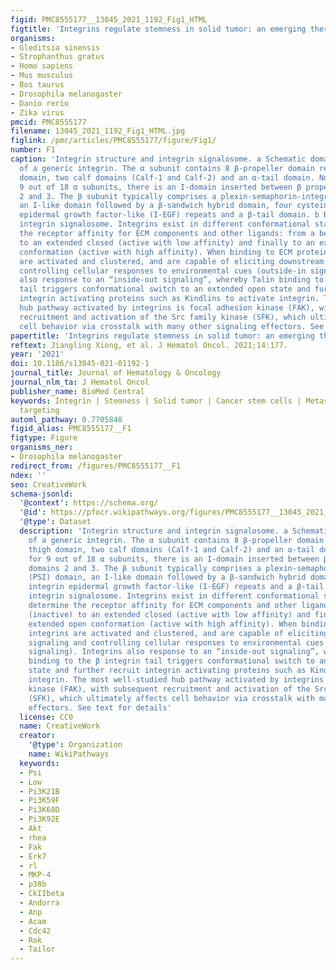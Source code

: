 ```yaml
---
figid: PMC8555177__13045_2021_1192_Fig1_HTML
figtitle: 'Integrins regulate stemness in solid tumor: an emerging therapeutic target'
organisms:
- Gleditsia sinensis
- Strophanthus gratus
- Homo sapiens
- Mus musculus
- Bos taurus
- Drosophila melanogaster
- Danio rerio
- Zika virus
pmcid: PMC8555177
filename: 13045_2021_1192_Fig1_HTML.jpg
figlink: /pmc/articles/PMC8555177/figure/Fig1/
number: F1
caption: 'Integrin structure and integrin signalosome. a Schematic domain structure
  of a generic integrin. The α subunit contains 8 β-propeller domain repeats, a thigh
  domain, two calf domains (Calf-1 and Calf-2) and an α-tail domain. Notably, for
  9 out of 18 α subunits, there is an I-domain inserted between β propeller domains
  2 and 3. The β subunit typically comprises a plexin-semaphorin-integrin (PSI) domain,
  an I-like domain followed by a β-sandwich hybrid domain, four cysteine-rich integrin
  epidermal growth factor-like (I-EGF) repeats and a β-tail domain. b Bidirectional
  integrin signalosome. Integrins exist in different conformational states that determine
  the receptor affinity for ECM components and other ligands: from a bent-closed (inactive)
  to an extended closed (active with low affinity) and finally to an extended open
  conformation (active with high affinity). When binding to ECM proteins, integrins
  are activated and clustered, and are capable of eliciting downstream signaling and
  controlling cellular responses to environmental cues (outside-in signaling). Integrins
  also response to an “inside-out signaling”, whereby Talin binding to the β integrin
  tail triggers conformational switch to an extended open state and further recruit
  integrin activating proteins such as Kindlins to activate integrin. The most well-studied
  hub pathway activated by integrins is focal adhesion kinase (FAK), with subsequent
  recruitment and activation of the Src family kinase (SFK), which ultimately affects
  cell behavior via crosstalk with many other signaling effectors. See text for details'
papertitle: 'Integrins regulate stemness in solid tumor: an emerging therapeutic target.'
reftext: Jiangling Xiong, et al. J Hematol Oncol. 2021;14:177.
year: '2021'
doi: 10.1186/s13045-021-01192-1
journal_title: Journal of Hematology & Oncology
journal_nlm_ta: J Hematol Oncol
publisher_name: BioMed Central
keywords: Integrin | Stemness | Solid tumor | Cancer stem cells | Metastasis | Therapeutic
  targeting
automl_pathway: 0.7705848
figid_alias: PMC8555177__F1
figtype: Figure
organisms_ner:
- Drosophila melanogaster
redirect_from: /figures/PMC8555177__F1
ndex: ''
seo: CreativeWork
schema-jsonld:
  '@context': https://schema.org/
  '@id': https://pfocr.wikipathways.org/figures/PMC8555177__13045_2021_1192_Fig1_HTML.html
  '@type': Dataset
  description: 'Integrin structure and integrin signalosome. a Schematic domain structure
    of a generic integrin. The α subunit contains 8 β-propeller domain repeats, a
    thigh domain, two calf domains (Calf-1 and Calf-2) and an α-tail domain. Notably,
    for 9 out of 18 α subunits, there is an I-domain inserted between β propeller
    domains 2 and 3. The β subunit typically comprises a plexin-semaphorin-integrin
    (PSI) domain, an I-like domain followed by a β-sandwich hybrid domain, four cysteine-rich
    integrin epidermal growth factor-like (I-EGF) repeats and a β-tail domain. b Bidirectional
    integrin signalosome. Integrins exist in different conformational states that
    determine the receptor affinity for ECM components and other ligands: from a bent-closed
    (inactive) to an extended closed (active with low affinity) and finally to an
    extended open conformation (active with high affinity). When binding to ECM proteins,
    integrins are activated and clustered, and are capable of eliciting downstream
    signaling and controlling cellular responses to environmental cues (outside-in
    signaling). Integrins also response to an “inside-out signaling”, whereby Talin
    binding to the β integrin tail triggers conformational switch to an extended open
    state and further recruit integrin activating proteins such as Kindlins to activate
    integrin. The most well-studied hub pathway activated by integrins is focal adhesion
    kinase (FAK), with subsequent recruitment and activation of the Src family kinase
    (SFK), which ultimately affects cell behavior via crosstalk with many other signaling
    effectors. See text for details'
  license: CC0
  name: CreativeWork
  creator:
    '@type': Organization
    name: WikiPathways
  keywords:
  - Psi
  - Low
  - Pi3K21B
  - Pi3K59F
  - Pi3K68D
  - Pi3K92E
  - Akt
  - rhea
  - Fak
  - Erk7
  - rl
  - MKP-4
  - p38b
  - CkIIbeta
  - Andorra
  - Anp
  - Acam
  - Cdc42
  - Rok
  - Tailor
---
```

